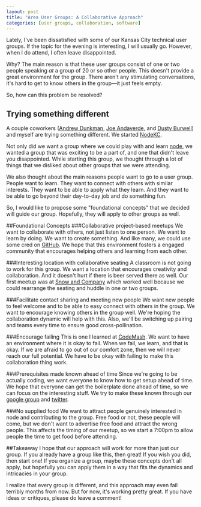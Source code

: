 ```yaml
---
layout: post
title: "Area User Groups: A Collaborative Approach"
categories: [user groups, collaboration, software]
---
```


Lately, I've been dissatisfied with some of our Kansas City technical user groups. If the topic for the evening is interesting, I will usually go. However, when I do attend, I often leave disappointed.

Why? The main reason is that these user groups consist of one or two people speaking *at* a group of 20 or so other people. This doesn't provide a great environment for the group. There aren't any stimulating conversations, it's hard to get to know others in the group—it just feels empty.

So, how can this problem be resolved?

## Trying something different

A couple coworkers ([Andrew Dunkman](http://dunkman.org), [Joe Andaverde](http://twitter.com/joeandaverde), and [Dusty Burwell](http://twitter.com/dustyburwell)) and myself are trying something different. We started [NodeKC][nodekc].

Not only did we want a group where we could play with and learn [node](http://www.nodejs.org), we wanted a group that was exciting to be a part of, and one that didn't leave you disappointed. While starting this group, we thought through a lot of things that we disliked about other groups that we were attending.

We also thought about the main reasons people want to go to a user group. People want to learn. They want to connect with others with similar interests. They want to be able to apply what they learn. And they want to be able to go beyond their day-to-day job and do something fun.

So, I would like to propose some "foundational concepts" that we decided will guide our group. Hopefully, they will apply to other groups as well.

##Foundational Concepts
###Collaborative project-based meetups
We want to collaborate with others, not just listen to one person. We want to learn by doing. We want to create something. And like many, we could use some cred on [GitHub](http://github.com). We hope that this environment fosters a engaged community that encourages helping others and learning from each other.

###Interesting location with collaborative seating
A classroom is not going to work for this group. We want a location that encourages creativity and collaboration. And it doesn't hurt if there is beer served there as well. Our first meetup was at [Snow and Company](http://snowandcompany.com/) which worked well because we could rearrange the seating and huddle in one or two groups.

###Facilitate contact sharing and meeting new people
We want new people to feel welcome and to be able to easy connect with others in the group. We want to encourage knowing others in the group well. We're hoping the collaboration dynamic will help with this. Also, we'll be switching up pairing and teams every time to ensure good cross-pollination.

###Encourage failing
This is one I learned at [CodeMash](http://www.scottsmerchek.com/codemash-2012-there-and-back-again). We want to have an environment where it is okay to fail. When we fail, we learn, and that is okay. If we are afraid to go out of our comfort zone, then we will never reach our full potential. We have to be okay with failing to make this collaboration thing work.

###Prerequisites made known ahead of time
Since we're going to be actually coding, we want everyone to know how to get setup ahead of time. We hope that everyone can get the boilerplate done ahead of time, so we can focus on the interesting stuff. We try to make these known through our [google group](http://groups.google.com/group/nodekc) and [twitter](http://twitter.com/nodekc).

###No supplied food
We want to attract people genuinely interested in node and contributing to the group. Free food or not, these people will come, but we don't want to advertise free food and attract the wrong people. This affects the timing of our meetup, so we start a 7:00pm to allow people the time to get food before attending.

##Takeaway
I hope that our approach will work for more than just our group. If you already have a group like this, then great! If you wish you did, then start one! If you organize a group, maybe these concepts don't all apply, but hopefully you can apply them in a way that fits the dynamics and intricacies in your group.

I realize that every group is different, and this approach may even fail terribly months from now. But for now, it's working pretty great. If you have ideas or critiques, please do leave a comment!

[nodekc]: http://www.nodekc.org
